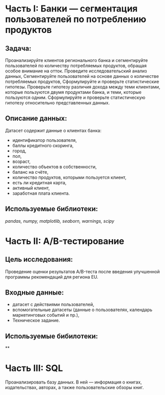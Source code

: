 # Часть I: Банки — cегментация пользователей по потреблению продуктов
## Задача:
Проанализируйте клиентов регионального банка и сегментируйте пользователей по количеству потребляемых продуктов, обращая особое внимание на отток.
Проведите исследовательский анализ данных,
Сегментируйте пользователей на основе данных о количестве потребляемых продуктов,
Сформулируйте и проверьте статистические гипотезы.
Проверьте гипотезу различия дохода между теми клиентами, которые пользуются двумя продуктами банка, и теми, которые пользуются одним.
Сформулируйте и проверьте статистическую гипотезу относительно представленных данных.
## Описание данных:
Датасет содержит данные о клиентах банка:
- идентификатор пользователя,
- баллы кредитного скоринга,
- город,
- пол,
- возраст,
- количество объектов в собственности,
- баланс на счёте,
- количество продуктов, которыми пользуется клиент,
- есть ли кредитная карта,
- активный клиент,
- заработная плата клиента.
## Используемые библиотеки:
*pandas, numpy, matplotlib, seaborn, warnings, scipy*

# Часть II: A/B-тестирование
## Цель исследования:
Проведение оценки результатов A/B-теста после введения улучшенной программы рекомендаций для региона EU.

## Входные данные:
- датасет с действиями пользователей,
- вспомогательные датасеты (данные о пользователях, календарь маркетинговых событий и пр.),
- Техническое задание.
## Используемые бибилотеки:
**

# Часть III: SQL
Проанализировать базу данных. В ней — информация о книгах, издательствах, авторах, а также пользовательские обзоры книг.
